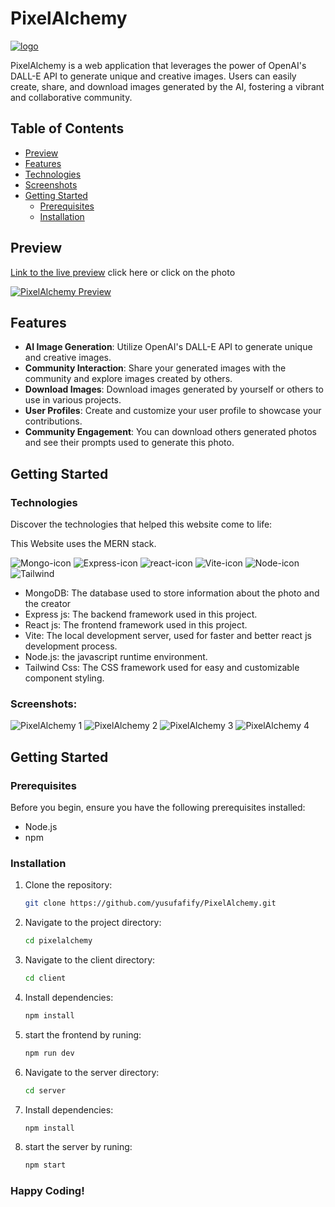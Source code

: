 # PixelAlchemy

[![logo](https://github.com/yusufafify/PixelAlchemy/assets/115397064/52d303c0-8dc4-4924-911d-030dafc5b234)](https://pixel-alchemy.netlify.app/)

PixelAlchemy is a web application that leverages the power of OpenAI's DALL-E API to generate unique and creative images. Users can easily create, share, and download images generated by the AI, fostering a vibrant and collaborative community.

## Table of Contents

- [Preview](#preview)
- [Features](#features)
- [Technologies](#technologies)
- [Screenshots](#screenshots)
- [Getting Started](#getting-started)
  - [Prerequisites](#prerequisites)
  - [Installation](#installation)

## Preview
[Link to the live preview](https://pixel-alchemy.netlify.app/)  click here or click on the photo

[![PixelAlchemy Preview](https://github.com/yusufafify/PixelAlchemy/assets/115397064/99943c01-3c9e-4a62-bf9c-4bfb86c33f74)](https://pixel-alchemy.netlify.app/)

## Features

- **AI Image Generation**: Utilize OpenAI's DALL-E API to generate unique and creative images.
- **Community Interaction**: Share your generated images with the community and explore images created by others.
- **Download Images**: Download images generated by yourself or others to use in various projects.
- **User Profiles**: Create and customize your user profile to showcase your contributions.
- **Community Engagement**: You can download others generated photos and see their prompts used to generate this photo.

## Getting Started

### Technologies

Discover the technologies that helped this website come to life:

This Website uses the MERN stack.

![Mongo-icon](https://github.com/yusufafify/PixelAlchemy/assets/115397064/96dab697-46a2-43f8-af7b-9f11d29d827d)
![Express-icon](https://github.com/yusufafify/PixelAlchemy/assets/115397064/fbda279a-3c48-4e00-abb4-7a4966881738)
![react-icon](https://github.com/yusufafify/PixelAlchemy/assets/115397064/db6ff440-d4da-4ed0-8e13-9a1b5f6ed952)
![Vite-icon](https://github.com/yusufafify/PixelAlchemy/assets/115397064/099fcdf9-f402-4cb8-ad97-eb233f790916)
![Node-icon](https://github.com/yusufafify/PixelAlchemy/assets/115397064/504d6bc3-577c-41dd-8d13-1f6112c970a2)
![Tailwind](https://github.com/yusufafify/PixelAlchemy/assets/115397064/df1e1ed8-5324-42d5-9836-a75983188ae6)

- MongoDB: The database used to store information about the photo and the creator
- Express js: The backend framework used in this project.
- React js: The frontend framework used in this project.
- Vite: The local development server, used for faster and better react js development process.
- Node.js: the javascript runtime environment.
- Tailwind Css: The CSS framework used for easy and customizable component styling.




### Screenshots:

![PixelAlchemy 1](https://github.com/yusufafify/PixelAlchemy/assets/115397064/42d15a10-817c-4d9f-a6bf-87eb5e311ade)
![PixelAlchemy 2](https://github.com/yusufafify/PixelAlchemy/assets/115397064/3f37c845-2359-4d71-bf5c-e45b1485e0f4)
![PixelAlchemy 3](https://github.com/yusufafify/PixelAlchemy/assets/115397064/f3d45989-98cc-491f-b5d4-2bb6e009e1d7)
![PixelAlchemy 4](https://github.com/yusufafify/PixelAlchemy/assets/115397064/e03b3b86-655d-41c8-b8b0-379da3477177)

## Getting Started

### Prerequisites

Before you begin, ensure you have the following prerequisites installed:

- Node.js
- npm

### Installation

1. Clone the repository:

   ```bash
   git clone https://github.com/yusufafify/PixelAlchemy.git
   ```
2. Navigate to the project directory:

   ```bash
   cd pixelalchemy
   ```
3. Navigate to the client directory:

   ```bash
   cd client
   ```
4. Install dependencies:

   ```bash
   npm install
   ```
5. start the frontend by runing:

   ```bash
   npm run dev
   ```   
6. Navigate to the server directory:

   ```bash
   cd server
   ```
7. Install dependencies:

   ```bash
   npm install
   ```
8. start the server by runing:

   ```bash
   npm start
   ```

### Happy Coding!
